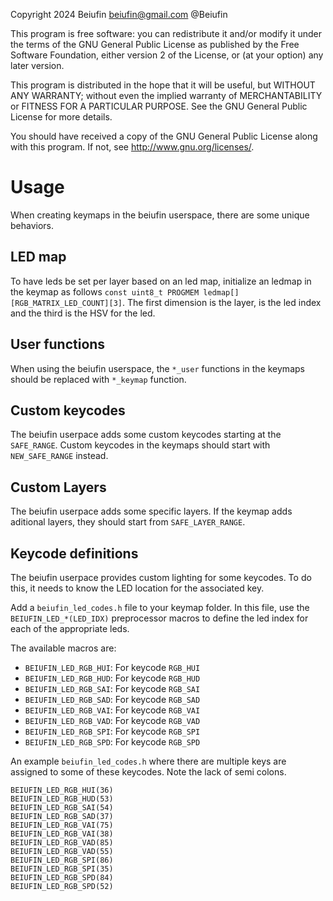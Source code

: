 Copyright 2024 Beiufin beiufin@gmail.com @Beiufin

This program is free software: you can redistribute it and/or modify
it under the terms of the GNU General Public License as published by
the Free Software Foundation, either version 2 of the License, or
(at your option) any later version.

This program is distributed in the hope that it will be useful,
but WITHOUT ANY WARRANTY; without even the implied warranty of
MERCHANTABILITY or FITNESS FOR A PARTICULAR PURPOSE.  See the
GNU General Public License for more details.

You should have received a copy of the GNU General Public License
along with this program.  If not, see <http://www.gnu.org/licenses/>.

# Usage

When creating keymaps in the beiufin userspace, there are some unique behaviors.

## LED map

To have leds be set per layer based on an led map, initialize an ledmap in the keymap as follows `const uint8_t PROGMEM ledmap[][RGB_MATRIX_LED_COUNT][3]`. The first dimension is the layer, is the led index and the third is the HSV for the led.

## User functions

When using the beiufin userspace, the `*_user` functions in the keymaps should be replaced with `*_keymap` function.

## Custom keycodes

The beiufin userpace adds some custom keycodes starting at the `SAFE_RANGE`. Custom keycodes in the keymaps should start with `NEW_SAFE_RANGE` instead.

## Custom Layers

The beiufin userpace adds some specific layers. If the keymap adds aditional layers, they should start from `SAFE_LAYER_RANGE`.

## Keycode definitions

The beiufin userpace provides custom lighting for some keycodes. To do this, it needs to know the LED location for the associated key.

Add a `beiufin_led_codes.h` file to your keymap folder. In this file, use the `BEIUFIN_LED_*(LED_IDX)` preprocessor macros to define the led index for each of the appropriate leds.

The available macros are:
* `BEIUFIN_LED_RGB_HUI`: For keycode `RGB_HUI`
* `BEIUFIN_LED_RGB_HUD`: For keycode `RGB_HUD`
* `BEIUFIN_LED_RGB_SAI`: For keycode `RGB_SAI`
* `BEIUFIN_LED_RGB_SAD`: For keycode `RGB_SAD`
* `BEIUFIN_LED_RGB_VAI`: For keycode `RGB_VAI`
* `BEIUFIN_LED_RGB_VAD`: For keycode `RGB_VAD`
* `BEIUFIN_LED_RGB_SPI`: For keycode `RGB_SPI`
* `BEIUFIN_LED_RGB_SPD`: For keycode `RGB_SPD`

An example `beiufin_led_codes.h` where there are multiple keys are assigned to some of these keycodes. Note the lack of semi colons.
```
BEIUFIN_LED_RGB_HUI(36)
BEIUFIN_LED_RGB_HUD(53)
BEIUFIN_LED_RGB_SAI(54)
BEIUFIN_LED_RGB_SAD(37)
BEIUFIN_LED_RGB_VAI(75)
BEIUFIN_LED_RGB_VAI(38)
BEIUFIN_LED_RGB_VAD(85)
BEIUFIN_LED_RGB_VAD(55)
BEIUFIN_LED_RGB_SPI(86)
BEIUFIN_LED_RGB_SPI(35)
BEIUFIN_LED_RGB_SPD(84)
BEIUFIN_LED_RGB_SPD(52)
```
